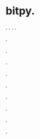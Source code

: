 # bitpy.
.
.
.
.












.






















































.
























.



























.

















































































.































































.































































































.















.


































































.














